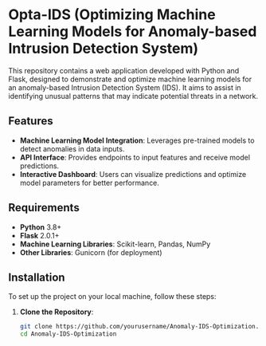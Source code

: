 # Opta-IDS (Optimizing Machine Learning Models for Anomaly-based Intrusion Detection System)

This repository contains a web application developed with Python and Flask, designed to demonstrate and optimize machine learning models for an anomaly-based Intrusion Detection System (IDS). It aims to assist in identifying unusual patterns that may indicate potential threats in a network.

## Features

- **Machine Learning Model Integration**: Leverages pre-trained models to detect anomalies in data inputs.
- **API Interface**: Provides endpoints to input features and receive model predictions.
- **Interactive Dashboard**: Users can visualize predictions and optimize model parameters for better performance.

## Requirements

- **Python** 3.8+
- **Flask** 2.0.1+
- **Machine Learning Libraries**: Scikit-learn, Pandas, NumPy
- **Other Libraries**: Gunicorn (for deployment)

## Installation

To set up the project on your local machine, follow these steps:

1. **Clone the Repository**:
   ```bash
   git clone https://github.com/yourusername/Anomaly-IDS-Optimization.git
   cd Anomaly-IDS-Optimization
   ```

```

```
